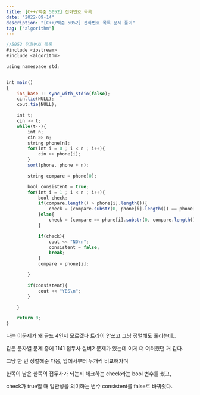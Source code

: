 ```yaml
---
title: [C++/백준 5052] 전화번호 목록
date: "2022-09-14"
description: "[C++/백준 5052] 전화번호 목록 문제 풀이"
tag: ["algorithm"]
---
```


```jsx
//5052 전화번호 목록
#include <iostream>
#include <algorithm>

using namespace std;


int main()
{
    ios_base :: sync_with_stdio(false);
    cin.tie(NULL);
    cout.tie(NULL);

    int t;
    cin >> t;
    while(t--){
        int n;
        cin >> n;
        string phone[n];
        for(int i = 0 ; i < n ; i++){
            cin >> phone[i];
        }
        sort(phone, phone + n);

        string compare = phone[0];

        bool consistent = true;
        for(int i = 1 ; i < n ; i++){
            bool check;
            if(compare.length() > phone[i].length()){
                check = (compare.substr(0, phone[i].length()) == phone[i]);
            }else{
                check = (compare == phone[i].substr(0, compare.length()));
            }

            if(check){
                cout << "NO\n";
                consistent = false;
                break;
            }
            compare = phone[i];

        }

        if(consistent){
            cout << "YES\n";
        }

    }

    return 0;
}
```

나는 이문제가 왜 골드 4인지 모르겠다 트라이 안쓰고 그냥 정렬해도 풀리는데..

같은 문자열 문제 중에 1141 접두사 실버2 문제가 있는데 이게 더 어려웠던 거 같다.

그냥 한 번 정렬해준 다음, 앞에서부터 두개씩 비교해가며

한쪽이 남은 한쪽의 접두사가 되는지 체크하는 check라는 bool 변수를 썼고,

check가 true일 때 일관성을 의미하는 변수 consistent를 false로 바꿔줬다.
